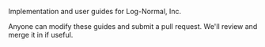Implementation and user guides for Log-Normal, Inc.

Anyone can modify these guides and submit a pull request.  We'll review and merge it in if useful.
